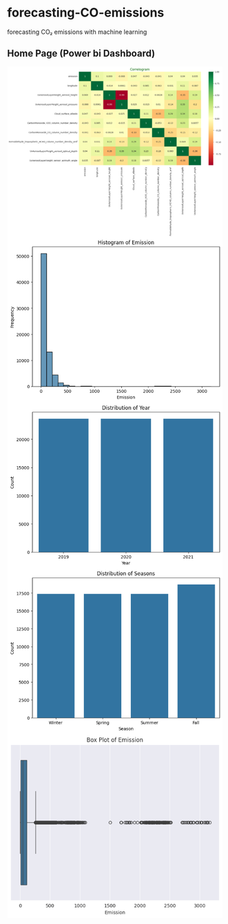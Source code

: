# forecasting-CO-emissions
forecasting CO₂ emissions with machine learning

## Home Page (Power bi Dashboard)
  
<img align="left" alt="Home page | PBI" width="500px" src="https://github.com/maeshakib/z_resources/blob/399a5b47eb1de7f6d2d8f8e2335a13b83b9c5e07/Correlogram.png" /> <br>
<br>
<img align="left" alt="Home page | PBI" width="500px" src="https://github.com/maeshakib/z_resources/blob/38b913965c5d8437de1a2bdbf27e8cf3d29d042b/Histogram%20of%20emission.png" /> <br>
<br>
<img align="left" alt="Home page | PBI" width="500px" src="https://github.com/maeshakib/z_resources/blob/8e388be7db0fc218ac41ca49c60e26611edc097c/Yearly%20Distribution.png" /> <br>
<br>
<img align="left" alt="Home page | PBI" width="500px" src="https://github.com/maeshakib/z_resources/blob/6c261f859a6c30eb8b76b6535aac9092ceafbbea/Seasonal%20Distirbuton.png" /> <br>
<br>

<img align="left" alt="Home page | PBI" width="500px" src=" https://github.com/maeshakib/z_resources/blob/64cc0247b934c32ddde4ce52d4b9e838fc19ee95/Box%20plot.png" /> <br>
<br>

